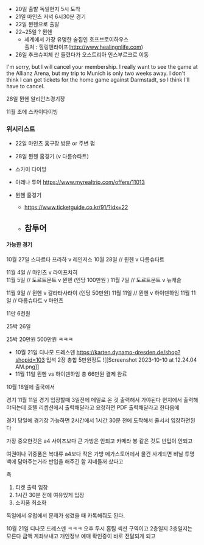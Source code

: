 
- 20일 출발 독일현지 5시 도착 
- 21일 마인츠 저녁 6시30분 경기 
- 22일 뮌헨으로 출발 
- 22~25일 ? 뮌헨
	- 세계에서 가장 유명한 술집인 호프브로이하우스  
	  출처 : 힐링앤라이프(http://www.healingnlife.com)
- 26일 추크슈피체 산 들렸다가 오스트리아 인스부르크로 이동


  
I'm sorry, but I will cancel your membership. I really want to see the game at the Allianz Arena, but my trip to Munich is only two weeks away. I don't think I can get tickets for the home game against Darmstadt, so I think I'll have to cancel.


28일 뮌헨 알리안츠경기장 


11월 초에 스카이다이빙 


### 위시리스트
- 22일 마인츠 홈구장 방문 or 주변 펍
- 28일 뮌헨 홈경기 (v 다름슈타트)
- 스카이 다이빙


- 아레나 투어 
  https://www.myrealtrip.com/offers/11013
- 뮌헨 홈경기 
	- https://www.ticketguide.co.kr/91/?idx=22
	- 참투어 
		- 

#### 가능한 경기

10월 27일 스파르타 프라하 v 레인저스 
10월 28일 // 뮌헨 v 다름슈타트 


11월 4일   // 마인츠 v 라이프치히  
11월 5일   // 도르트문트 v 뮌헨 (인당 100만원 )
11월 7일   // 도르트문트 v 뉴캐슬 


11월 9일  // 뮌헨 v 갈라타사라이 (인당 50만원)
11월 11일 // 뮌헨 v 하이덴하임
11월 11일 // 다름슈타트 v 마인츠 


11만 6천원

25박 26일 

25박 20만원 500만원 ㅋㅋㅋ 


- 10월 21일 디나모 드레스덴
  https://karten.dynamo-dresden.de/shop?shopid=103
  입석 2장 총합 5만원정도 ![[Screenshot 2023-10-10 at 12.24.04 AM.png]]
- 11월 11일 뮌헨 vs 하이덴하임 
  총 66만원 결제 완료 


10월 18일에 출국에서 

경기 11월 11일 
경기 입장할때 3일전에 메일로 온 것 출력해서 가야된다 
현지에서 출력해야되는데 
호텔 리셉션에서 출력해달라고 요청하면 
PDF 출력해달라고 한다음에 

경기 당일에 경기장 가능하면 2시간에서 1시간 30분 전에 도착해서 
줄서서 입장하면된다 

가장 중요한것은 a4 사이즈보다 큰 가방은 안되고
카메라 봉 같은 것도 반입이 안되고 

여권이나 귀중품은 복대류 a4보다 작은 가방 
메가스토어에서 물건 사게되면 
비닐 투명백에 담아주는거라 반입을 해주긴 함 
지네들꺼 샀다고 

즉 
1. 티켓 출력 입장
2. 1시간 30분 전에 여유있게 입장
3. 소지품 최소화 

독일에서 유럽에서 문제가 생겼을 때 
카톡해줘도 된다. 



10월 21일 디나모 드레스덴 ㅋㅋㅋ  오후 두시 
홈팀 섹션 구역이고 
2층일지 3층일지는 모른다 
금액 계좌보내고 개인정보 
예매 확인증이 바로 전달되게 되고 
